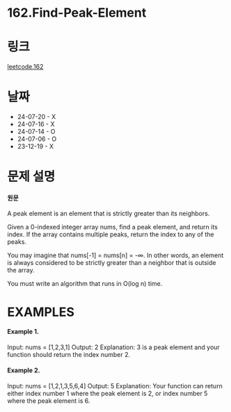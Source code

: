 # 162.Find-Peak-Element

# 링크
[leetcode.162](https://leetcode.com/problems/find-peak-element/description/?envType=study-plan-v2&envId=leetcode-75)

# 날짜
* 24-07-20 - X
* 24-07-16 - X
* 24-07-14 - O
* 24-07-06 - O
* 23-12-19 - X

# 문제 설명
#### 원문


A peak element is an element that is strictly greater than its neighbors.

Given a 0-indexed integer array nums, find a peak element, and return its index. If the array contains multiple peaks, return the index to any of the peaks.

You may imagine that nums[-1] = nums[n] = -∞. In other words, an element is always considered to be strictly greater than a neighbor that is outside the array.

You must write an algorithm that runs in O(log n) time.


# EXAMPLES
#### Example 1.


Input: nums = [1,2,3,1]
Output: 2
Explanation: 3 is a peak element and your function should return the index number 2.


#### Example 2.


Input: nums = [1,2,1,3,5,6,4]
Output: 5
Explanation: Your function can return either index number 1 where the peak element is 2, or index number 5 where the peak element is 6.